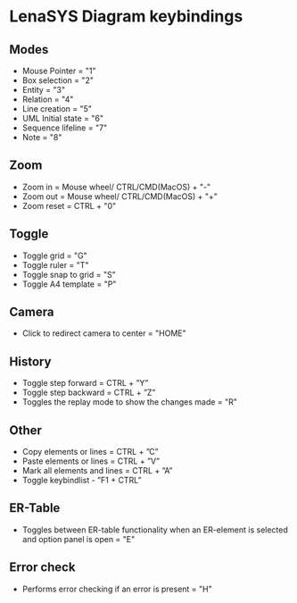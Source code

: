 
# **LenaSYS Diagram keybindings**


## Modes

- Mouse Pointer = "1"
- Box selection = "2"
- Entity = "3"
- Relation = "4"
- Line creation = "5" 
- UML Initial state = "6"
- Sequence lifeline = "7"
- Note = "8"

## Zoom

- Zoom in = Mouse wheel/ CTRL/CMD(MacOS) + "-"
- Zoom out = Mouse wheel/ CTRL/CMD(MacOS) + "+" 
- Zoom reset = CTRL + "0"

## Toggle

- Toggle grid = "G"
- Toggle ruler = "T"
- Toggle snap to grid = "S"
- Toggle A4 template = "P"

## Camera

- Click to redirect camera to center = "HOME" 

## History

- Toggle step forward = CTRL + ”Y”
- Toggle step backward = CTRL + ”Z”
- Toggles the replay mode to show the changes made = "R"


## Other

- Copy elements or lines = CTRL + ”C”
- Paste elements or lines = CTRL + ”V”
- Mark all elements and lines = CTRL + ”A”
- Toggle keybindlist - ”F1 + CTRL”


## ER-Table
- Toggles between ER-table functionality when an ER-element is selected and option panel is open = "E"


## Error check
- Performs error checking if an error is present = "H"
